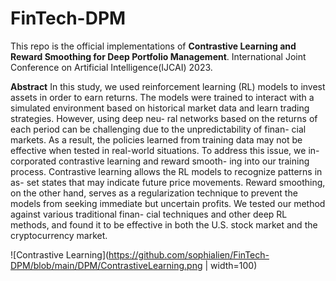 # FinTech-DPM
This repo is the official implementations of **Contrastive Learning and Reward Smoothing for Deep Portfolio Management**. International Joint Conference on Artificial Intelligence(IJCAI) 2023.

**Abstract**
In this study, we used reinforcement learning (RL) models to invest assets in order to earn returns. The models were trained to interact with a simulated environment based on historical market data and learn trading strategies. However, using deep neu- ral networks based on the returns of each period can be challenging due to the unpredictability of finan- cial markets. As a result, the policies learned from training data may not be effective when tested in real-world situations. To address this issue, we in- corporated contrastive learning and reward smooth- ing into our training process. Contrastive learning allows the RL models to recognize patterns in as- set states that may indicate future price movements. Reward smoothing, on the other hand, serves as a regularization technique to prevent the models from seeking immediate but uncertain profits. We tested our method against various traditional finan- cial techniques and other deep RL methods, and found it to be effective in both the U.S. stock market and the cryptocurrency market.

![Contrastive Learning](https://github.com/sophialien/FinTech-DPM/blob/main/DPM/ContrastiveLearning.png | width=100)

